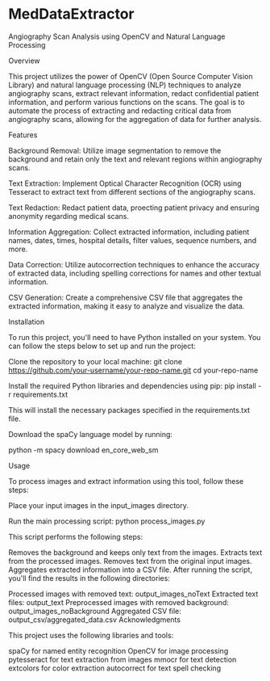 # MedDataExtractor
Angiography Scan Analysis using OpenCV and Natural Language Processing

Overview

This project utilizes the power of OpenCV (Open Source Computer Vision Library) and natural language processing (NLP) techniques to analyze angiography scans, extract relevant information, redact confidential patient information, and perform various functions on the scans. The goal is to automate the process of extracting and redacting critical data from angiography scans, allowing for the aggregation of data for further analysis.

Features

Background Removal: Utilize image segmentation to remove the background and retain only the text and relevant regions within angiography scans.

Text Extraction: Implement Optical Character Recognition (OCR) using Tesseract to extract text from different sections of the angiography scans.

Text Redaction: Redact patient data, proecting patient privacy and ensuring anonymity regarding medical scans.

Information Aggregation: Collect extracted information, including patient names, dates, times, hospital details, filter values, sequence numbers, and more.

Data Correction: Utilize autocorrection techniques to enhance the accuracy of extracted data, including spelling corrections for names and other textual information.

CSV Generation: Create a comprehensive CSV file that aggregates the extracted information, making it easy to analyze and visualize the data.

Installation

To run this project, you'll need to have Python installed on your system. You can follow the steps below to set up and run the project:

Clone the repository to your local machine: git clone https://github.com/your-username/your-repo-name.git cd your-repo-name

Install the required Python libraries and dependencies using pip: pip install -r requirements.txt

This will install the necessary packages specified in the requirements.txt file.

Download the spaCy language model by running:

python -m spacy download en_core_web_sm

Usage

To process images and extract information using this tool, follow these steps:

Place your input images in the input_images directory.

Run the main processing script: python process_images.py

This script performs the following steps:

Removes the background and keeps only text from the images.
Extracts text from the processed images.
Removes text from the original input images.
Aggregates extracted information into a CSV file.
After running the script, you'll find the results in the following directories:

Processed images with removed text: output_images_noText
Extracted text files: output_text
Preprocessed images with removed background: output_images_noBackground
Aggregated CSV file: output_csv/aggregated_data.csv
Acknowledgments

This project uses the following libraries and tools:

spaCy for named entity recognition
OpenCV for image processing
pytesseract for text extraction from images
mmocr for text detection
extcolors for color extraction
autocorrect for text spell checking
